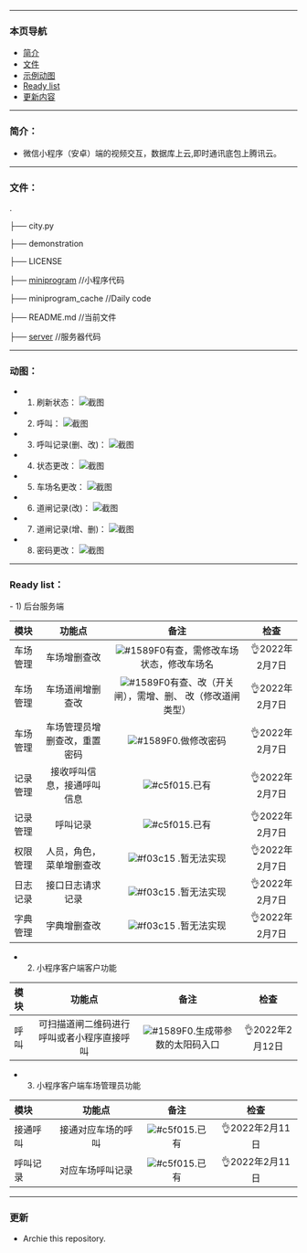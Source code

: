 ***

### 本页导航
- [简介](#1)
- [文件](#2)
- [示例动图](#3)
- [Ready list](#4)
- [更新内容](#5)
***

<h3 name="1">简介： </h3>

- 微信小程序（安卓）端的视频交互，数据库上云,即时通讯底包上腾讯云。

***
<h3 name="2">文件：</h3>

.

├── city.py

├── demonstration

├── LICENSE

├── [miniprogram](https://github.com/foreverlz1111/project_c/tree/main/miniprogram) //小程序代码

├── miniprogram_cache //Daily code

├── README.md //当前文件

├── [server](https://github.com/foreverlz1111/project_c/tree/main/server) //服务器代码

***
<h3 name="3"> 动图：</h3>

- 1. 刷新状态： ![截图](https://github.com/foreverlz1111/project_c/blob/main/demonstration/%E6%BC%94%E7%A4%BA%E4%B8%80.gif)


- 2. 呼叫： ![截图](https://github.com/foreverlz1111/project_c/blob/main/demonstration/%E6%BC%94%E7%A4%BA%E4%BA%8C.gif)


- 3. 呼叫记录(删、改)： ![截图](https://github.com/foreverlz1111/project_c/blob/main/demonstration/%E6%BC%94%E7%A4%BA%E4%B8%89.gif)


- 4. 状态更改： ![截图](https://github.com/foreverlz1111/project_c/blob/main/demonstration/%E6%BC%94%E7%A4%BA%E5%9B%9B.gif)


- 5. 车场名更改： ![截图](https://github.com/foreverlz1111/project_c/blob/main/demonstration/%E6%BC%94%E7%A4%BA%E4%BA%94.gif)


- 6. 道闸记录(改)： ![截图](https://github.com/foreverlz1111/project_c/blob/main/demonstration/%E6%BC%94%E7%A4%BA%E5%85%AD.gif)


- 7. 道闸记录(增、删)： ![截图](https://github.com/foreverlz1111/project_c/blob/main/demonstration/%E6%BC%94%E7%A4%BA%E4%B8%83.gif)


- 8. 密码更改： ![截图](https://github.com/foreverlz1111/project_c/blob/main/demonstration/%E6%BC%94%E7%A4%BA%E5%85%AB.gif)
***
<h3 name="4">Ready list： </h3>
- 1) 后台服务端


[//]: <红色![#f03c15](https://via.placeholder.com/15/f03c15/000000?text=+)> ()

[//]: <蓝色![#c5f015](https://via.placeholder.com/15/c5f015/000000?text=+)> ()

[//]: <绿色![#1589F0](https://via.placeholder.com/15/1589F0/000000?text=+)> ()


|  模块   | 功能点  | 备注  | 检查  |  
|  :-----  | :----: | :----: | :----: |
| 车场管理  | 车场增删查改 | ![#1589F0](https://via.placeholder.com/15/1589F0/000000?text=+)有查，需修改车场状态，修改车场名 | 👌2022年2月7日 |
| 车场管理  | 车场道闸增删查改 | ![#1589F0](https://via.placeholder.com/15/1589F0/000000?text=+)有查、改（开关闸），需增、删、 改（修改道闸类型） | 👌2022年2月7日 |
| 车场管理  | 车场管理员增删查改，重置密码 | ![#1589F0](https://via.placeholder.com/15/1589F0/000000?text=+).做修改密码 | 👌2022年2月7日 |
| 记录管理  | 接收呼叫信息，接通呼叫信息 | ![#c5f015](https://via.placeholder.com/15/c5f015/000000?text=+).已有 | 👌2022年2月7日 |
| 记录管理  | 呼叫记录 | ![#c5f015](https://via.placeholder.com/15/c5f015/000000?text=+).已有 | 👌2022年2月7日 |
| 权限管理  | 人员，角色，菜单增删查改 | ![#f03c15](https://via.placeholder.com/15/f03c15/000000?text=+) .暂无法实现 | 👌2022年2月7日 |
| 日志记录  | 接口日志请求记录 | ![#f03c15](https://via.placeholder.com/15/f03c15/000000?text=+) .暂无法实现 | 👌2022年2月7日 |
| 字典管理  | 字典增删查改 | ![#f03c15](https://via.placeholder.com/15/f03c15/000000?text=+) .暂无法实现 | 👌2022年2月7日 |

- 2) 小程序客户端客户功能


|  模块   | 功能点  | 备注  | 检查  |  
|  :-----  | :----: | :----: | :----: |
| 呼叫  | 可扫描道闸二维码进行呼叫或者小程序直接呼叫 | ![#1589F0](https://via.placeholder.com/15/1589F0/000000?text=+).生成带参数的太阳码入口 | 👌2022年2月12日 |
- 3) 小程序客户端车场管理员功能


|  模块   | 功能点  | 备注  | 检查  |  
|  :-----  | :----: | :----: | :----: |
| 接通呼叫  | 接通对应车场的呼叫 | ![#c5f015](https://via.placeholder.com/15/c5f015/000000?text=+).已有 | 👌2022年2月11日 |
| 呼叫记录  | 对应车场呼叫记录 | ![#c5f015](https://via.placeholder.com/15/c5f015/000000?text=+).已有 | 👌2022年2月11日 |
***
<h3 name="5"> 更新 </h3>

- Archie this repository.
